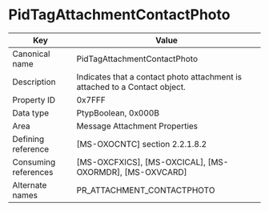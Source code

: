 # PidTagAttachmentContactPhoto

| Key | Value |
|---|---|
| Canonical name | PidTagAttachmentContactPhoto |
| Description | Indicates that a contact photo attachment is attached to a Contact object. |
| Property ID | 0x7FFF |
| Data type | PtypBoolean, 0x000B |
| Area | Message Attachment Properties |
| Defining reference | [MS-OXOCNTC] section 2.2.1.8.2 |
| Consuming references | [MS-OXCFXICS], [MS-OXCICAL], [MS-OXORMDR], [MS-OXVCARD] |
| Alternate names | PR_ATTACHMENT_CONTACTPHOTO |
